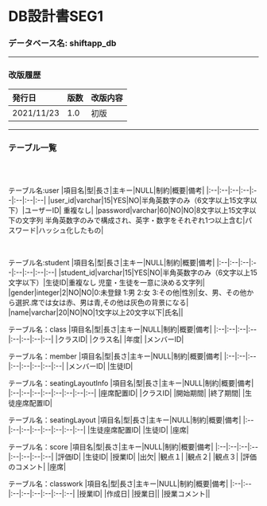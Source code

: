 # DB設計書SEG1

### データベース名: shiftapp_db
---
### 改版履歴
|発行日|版数|改版内容|
|:--|:--|:--|
|2021/11/23|1.0|初版|

---

### テーブル一覧

<br>


<br>

テーブル名:user
|項目名|型|長さ|主キー|NULL|制約|概要|備考|
|:--|:--|:--|:--|:--|:--|:--|:--|
|user_id|varchar|15|YES|NO|半角英数字のみ（6文字以上15文字以下）|ユーザーID|	重複なし|
|password|varchar|60|NO|NO|8文字以上15文字以下の文字列	半角英数字のみで構成され、英字・数字をそれぞれ1つ以上含む|パスワード|ハッシュ化したもの|

<br>

テーブル名:student
|項目名|型|長さ|主キー|NULL|制約|概要|備考|
|:--|:--|:--|:--|:--|:--|:--|:--|
|student_id|varchar|15|YES|NO|半角英数字のみ（6文字以上15文字以下）|生徒ID|重複なし 児童・生徒を一意に決める文字列|
|gender|integer|2|NO|NO|0:未登録 1:男 2:女 3:その他|性別|女、男、その他から選択.席では女は赤、男は青,その他は灰色の背景になる|
|name|varchar|20|NO|NO|1文字以上20文字以下|氏名||

テーブル名：class
|項目名|型|長さ|主キー|NULL|制約|概要|備考|
|:--|:--|:--|:--|:--|:--|:--|:--|
|クラスID|
|クラス名|
|年度|
|メンバーID|

テーブル名：member
|項目名|型|長さ|主キー|NULL|制約|概要|備考|
|:--|:--|:--|:--|:--|:--|:--|:--|
|メンバーID|
|生徒ID|

テーブル名：seatingLayoutInfo
|項目名|型|長さ|主キー|NULL|制約|概要|備考|
|:--|:--|:--|:--|:--|:--|:--|:--|
|座席配置ID|
|クラスID|
|開始期間|
|終了期間|
|生徒座席配置ID|


テーブル名：seatingLayout
|項目名|型|長さ|主キー|NULL|制約|概要|備考|
|:--|:--|:--|:--|:--|:--|:--|:--|
|生徒座席配置ID|
|生徒ID|
|座席|


テーブル名：score
|項目名|型|長さ|主キー|NULL|制約|概要|備考|
|:--|:--|:--|:--|:--|:--|:--|:--|
|評価ID|
|生徒ID|
|授業ID|
|出欠|
|観点１|
|観点２|
|観点３|
|評価のコメント|
|座席|


テーブル名：classwork
|項目名|型|長さ|主キー|NULL|制約|概要|備考|
|:--|:--|:--|:--|:--|:--|:--|:--|
|授業ID|
|作成日|
|授業日||
|授業コメント||



